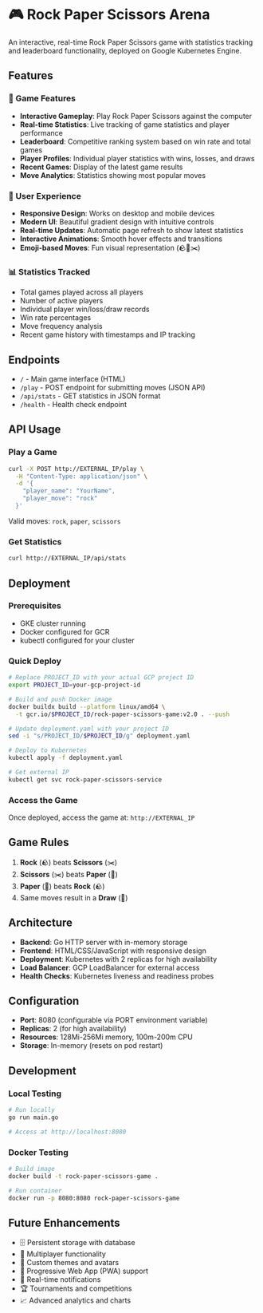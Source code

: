 # 🎮 Rock Paper Scissors Arena

An interactive, real-time Rock Paper Scissors game with statistics tracking and leaderboard functionality, deployed on Google Kubernetes Engine.

## Features

### 🎯 Game Features
- **Interactive Gameplay**: Play Rock Paper Scissors against the computer
- **Real-time Statistics**: Live tracking of game statistics and player performance
- **Leaderboard**: Competitive ranking system based on win rate and total games
- **Player Profiles**: Individual player statistics with wins, losses, and draws
- **Recent Games**: Display of the latest game results
- **Move Analytics**: Statistics showing most popular moves

### 🎨 User Experience
- **Responsive Design**: Works on desktop and mobile devices
- **Modern UI**: Beautiful gradient design with intuitive controls
- **Real-time Updates**: Automatic page refresh to show latest statistics
- **Interactive Animations**: Smooth hover effects and transitions
- **Emoji-based Moves**: Fun visual representation (🪨📄✂️)

### 📊 Statistics Tracked
- Total games played across all players
- Number of active players
- Individual player win/loss/draw records
- Win rate percentages
- Move frequency analysis
- Recent game history with timestamps and IP tracking

## Endpoints

- `/` - Main game interface (HTML)
- `/play` - POST endpoint for submitting moves (JSON API)
- `/api/stats` - GET statistics in JSON format
- `/health` - Health check endpoint

## API Usage

### Play a Game
```bash
curl -X POST http://EXTERNAL_IP/play \
  -H "Content-Type: application/json" \
  -d '{
    "player_name": "YourName",
    "player_move": "rock"
  }'
```

Valid moves: `rock`, `paper`, `scissors`

### Get Statistics
```bash
curl http://EXTERNAL_IP/api/stats
```

## Deployment

### Prerequisites
- GKE cluster running
- Docker configured for GCR
- kubectl configured for your cluster

### Quick Deploy
```bash
# Replace PROJECT_ID with your actual GCP project ID
export PROJECT_ID=your-gcp-project-id

# Build and push Docker image
docker buildx build --platform linux/amd64 \
  -t gcr.io/$PROJECT_ID/rock-paper-scissors-game:v2.0 . --push

# Update deployment.yaml with your project ID
sed -i "s/PROJECT_ID/$PROJECT_ID/g" deployment.yaml

# Deploy to Kubernetes
kubectl apply -f deployment.yaml

# Get external IP
kubectl get svc rock-paper-scissors-service
```

### Access the Game
Once deployed, access the game at: `http://EXTERNAL_IP`

## Game Rules

1. **Rock** (🪨) beats **Scissors** (✂️)
2. **Scissors** (✂️) beats **Paper** (📄)
3. **Paper** (📄) beats **Rock** (🪨)
4. Same moves result in a **Draw** (🤝)

## Architecture

- **Backend**: Go HTTP server with in-memory storage
- **Frontend**: HTML/CSS/JavaScript with responsive design
- **Deployment**: Kubernetes with 2 replicas for high availability
- **Load Balancer**: GCP LoadBalancer for external access
- **Health Checks**: Kubernetes liveness and readiness probes

## Configuration

- **Port**: 8080 (configurable via PORT environment variable)
- **Replicas**: 2 (for high availability)
- **Resources**: 128Mi-256Mi memory, 100m-200m CPU
- **Storage**: In-memory (resets on pod restart)

## Development

### Local Testing
```bash
# Run locally
go run main.go

# Access at http://localhost:8080
```

### Docker Testing
```bash
# Build image
docker build -t rock-paper-scissors-game .

# Run container
docker run -p 8080:8080 rock-paper-scissors-game
```

## Future Enhancements

- 🗄️ Persistent storage with database
- 👥 Multiplayer functionality
- 🎨 Custom themes and avatars
- 📱 Progressive Web App (PWA) support
- 🔔 Real-time notifications
- 🏆 Tournaments and competitions
- 📈 Advanced analytics and charts

